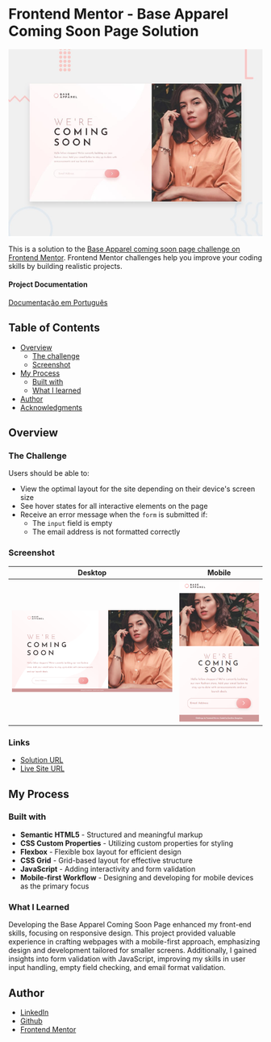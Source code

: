 # Frontend Mentor - Base Apparel Coming Soon Page Solution

![Solution Screenshot](./design/desktop-preview.jpg)

This is a solution to the [Base Apparel coming soon page challenge on Frontend Mentor](https://www.frontendmentor.io/challenges/base-apparel-coming-soon-page-5d46b47f8db8a7063f9331a0). Frontend Mentor challenges help you improve your coding skills by building realistic projects.

#### Project Documentation
[Documentação em Português](README-PT.md)

## Table of Contents

- [Overview](#overview)
  - [The challenge](#the-challenge)
  - [Screenshot](#screenshot)
- [My Process](#my-process)
  - [Built with](#built-with)
  - [What I learned](#what-i-learned)
- [Author](#author)
- [Acknowledgments](#acknowledgments)

## Overview

### The Challenge

Users should be able to:

- View the optimal layout for the site depending on their device's screen size
- See hover states for all interactive elements on the page
- Receive an error message when the `form` is submitted if:
  - The `input` field is empty
  - The email address is not formatted correctly

### Screenshot

| Desktop                                    | Mobile                                    | 
| ------------------------------------------ | ----------------------------------------- |
| ![](./design/screenshot-desktop.png)       | ![](./design/screenshot-mobile.png)       | 


### Links

- [Solution URL](https://github.com/uber-sleep/base-apparel-coming-soon-master)
- [Live Site URL](https://uber-sleep.github.io/base-apparel-coming-soon-master/)

## My Process

### Built with

- **Semantic HTML5** - Structured and meaningful markup
- **CSS Custom Properties** - Utilizing custom properties for styling
- **Flexbox** - Flexible box layout for efficient design
- **CSS Grid** - Grid-based layout for effective structure
- **JavaScript** - Adding interactivity and form validation
- **Mobile-first Workflow** - Designing and developing for mobile devices as the primary focus

### What I Learned

Developing the Base Apparel Coming Soon Page enhanced my front-end skills, focusing on responsive design. This project provided valuable experience in crafting webpages with a mobile-first approach, emphasizing design and development tailored for smaller screens. Additionally, I gained insights into form validation with JavaScript, improving my skills in user input handling, empty field checking, and email format validation.

## Author

- [LinkedIn](https://www.linkedin.com/in/carolina-goncalves-/)
- [Github](https://github.com/uber-sleep)
- [Frontend Mentor](https://www.frontendmentor.io/profile/uber-sleep)
